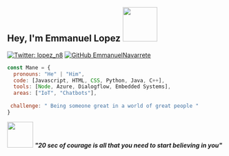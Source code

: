 <h2> Hey, I'm Emmanuel Lopez <img src="https://media.giphy.com/media/L2fhrK3Jpual0S9SLE/giphy.gif" width="80"></h2>

[![Twitter: lopez_n8](https://img.shields.io/twitter/follow/lopez_n8?style=social)](https://twitter.com/lopez_n8)
[![GitHub EmmanuelNavarrete](https://img.shields.io/github/followers/EmmanuelNavarrete?label=follow&style=social)](https://github.com/EmmanuelNavarrete)
```javascript
const Mane = {
  pronouns: "He" | "Him",
  code: [Javascript, HTML, CSS, Python, Java, C++], 
  tools: [Node, Azure, Dialogflow, Embedded Systems],
  areas: ["IoT", "Chatbots"],
 
 challenge: " Being someone great in a world of great people "
}
```

<img src="https://spitsbadpeople-blog.tumblr.com/post/98253707995" width="60"> <em><b> "20 sec of courage is all that you need to start believing in you"</b> </em>
